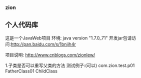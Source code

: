### zion
个人代码库
---------------
这是一个JavaWeb项目
环境:  java version "1.7.0_71"
       开发jar包请访问:http://pan.baidu.com/s/1bnjih4r

项目说明:
http://www.cnblogs.com/zionlew/
    
1.子类是否可以重写父类的方法
测试例子:(可以)
	com.zion.test.p01
		FatherClass01
		ChildClass
